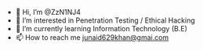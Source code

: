 - 👋 Hi, I’m @ZzN1NJ4
- 👀 I’m interested in Penetration Testing / Ethical Hacking
- 🌱 I’m currently learning Information Technology (B.E)
- 📫 How to reach me junaid629khan@gmai.com

<!---
ZzN1NJ4/ZzN1NJ4 is a ✨ special ✨ repository because its `README.md` (this file) appears on your GitHub profile.
You can click the Preview link to take a look at your changes.
--->
